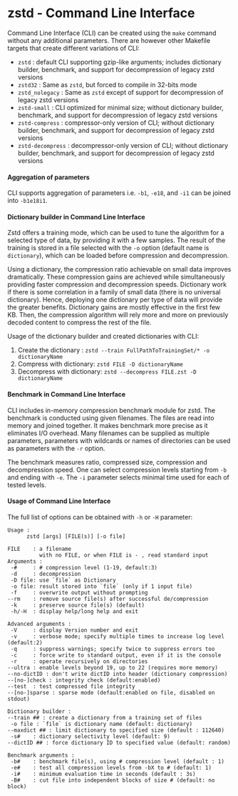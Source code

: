 zstd - Command Line Interface
================================

Command Line Interface (CLI) can be created using the `make` command without any additional parameters.
There are however other Makefile targets that create different variations of CLI:
- `zstd` : default CLI supporting gzip-like arguments; includes dictionary builder, benchmark, and support for decompression of legacy zstd versions
- `zstd32` : Same as `zstd`, but forced to compile in 32-bits mode
- `zstd_nolegacy` : Same as `zstd` except of support for decompression of legacy zstd versions
- `zstd-small` : CLI optimized for minimal size; without dictionary builder, benchmark, and support for decompression of legacy zstd versions
- `zstd-compress` : compressor-only version of CLI; without dictionary builder, benchmark, and support for decompression of legacy zstd versions
- `zstd-decompress` : decompressor-only version of CLI; without dictionary builder, benchmark, and support for decompression of legacy zstd versions


#### Aggregation of parameters
CLI supports aggregation of parameters i.e. `-b1`, `-e18`, and `-i1` can be joined into `-b1e18i1`. 


#### Dictionary builder in Command Line Interface
Zstd offers a training mode, which can be used to tune the algorithm for a selected
type of data, by providing it with a few samples. The result of the training is stored
in a file selected with the `-o` option (default name is `dictionary`),
which can be loaded before compression and decompression.

Using a dictionary, the compression ratio achievable on small data improves dramatically.
These compression gains are achieved while simultaneously providing faster compression and decompression speeds.
Dictionary work if there is some correlation in a family of small data (there is no universal dictionary). 
Hence, deploying one dictionary per type of data will provide the greater benefits.
Dictionary gains are mostly effective in the first few KB. Then, the compression algorithm
will rely more and more on previously decoded content to compress the rest of the file.

Usage of the dictionary builder and created dictionaries with CLI:
1. Create the dictionary : `zstd --train FullPathToTrainingSet/* -o dictionaryName`
2. Compress with dictionary: `zstd FILE -D dictionaryName`
3. Decompress with dictionary: `zstd --decompress FILE.zst -D dictionaryName`



#### Benchmark in Command Line Interface
CLI includes in-memory compression benchmark module for zstd.
The benchmark is conducted using given filenames. The files are read into memory and joined together.
It makes benchmark more precise as it eliminates I/O overhead.
Many filenames can be supplied as multiple parameters, parameters with wildcards or
names of directories can be used as parameters with the `-r` option.

The benchmark measures ratio, compressed size, compression and decompression speed.
One can select compression levels starting from `-b` and ending with `-e`.
The `-i` parameter selects minimal time used for each of tested levels.



#### Usage of Command Line Interface
The full list of options can be obtained with `-h` or `-H` parameter:
```
Usage :
      zstd [args] [FILE(s)] [-o file]

FILE    : a filename
          with no FILE, or when FILE is - , read standard input
Arguments :
 -#     : # compression level (1-19, default:3)
 -d     : decompression
 -D file: use `file` as Dictionary
 -o file: result stored into `file` (only if 1 input file)
 -f     : overwrite output without prompting
--rm    : remove source file(s) after successful de/compression
 -k     : preserve source file(s) (default)
 -h/-H  : display help/long help and exit

Advanced arguments :
 -V     : display Version number and exit
 -v     : verbose mode; specify multiple times to increase log level (default:2)
 -q     : suppress warnings; specify twice to suppress errors too
 -c     : force write to standard output, even if it is the console
 -r     : operate recursively on directories
--ultra : enable levels beyond 19, up to 22 (requires more memory)
--no-dictID : don't write dictID into header (dictionary compression)
--[no-]check : integrity check (default:enabled)
--test  : test compressed file integrity
--[no-]sparse : sparse mode (default:enabled on file, disabled on stdout)

Dictionary builder :
--train ## : create a dictionary from a training set of files
 -o file : `file` is dictionary name (default: dictionary)
--maxdict ## : limit dictionary to specified size (default : 112640)
 -s#    : dictionary selectivity level (default: 9)
--dictID ## : force dictionary ID to specified value (default: random)

Benchmark arguments :
 -b#    : benchmark file(s), using # compression level (default : 1)
 -e#    : test all compression levels from -bX to # (default: 1)
 -i#    : minimum evaluation time in seconds (default : 3s)
 -B#    : cut file into independent blocks of size # (default: no block)
 ```